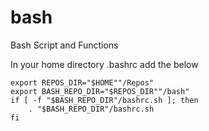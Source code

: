 # bash
Bash Script and Functions

In your home directory .bashrc add the below

```
export REPOS_DIR="$HOME""/Repos"
export BASH_REPO_DIR="$REPOS_DIR""/bash"
if [ -f "$BASH_REPO_DIR"/bashrc.sh ]; then
    . "$BASH_REPO_DIR"/bashrc.sh
fi
```
